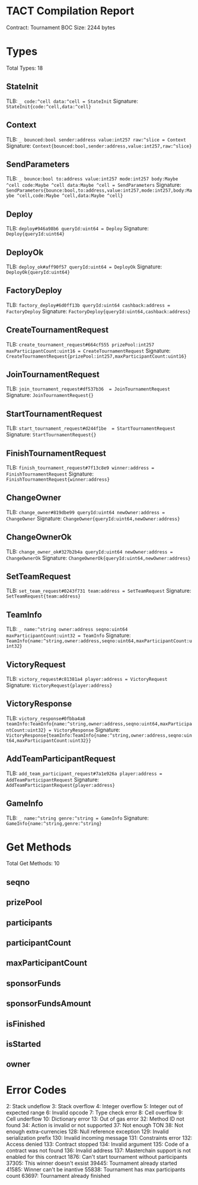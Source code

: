 # TACT Compilation Report
Contract: Tournament
BOC Size: 2244 bytes

# Types
Total Types: 18

## StateInit
TLB: `_ code:^cell data:^cell = StateInit`
Signature: `StateInit{code:^cell,data:^cell}`

## Context
TLB: `_ bounced:bool sender:address value:int257 raw:^slice = Context`
Signature: `Context{bounced:bool,sender:address,value:int257,raw:^slice}`

## SendParameters
TLB: `_ bounce:bool to:address value:int257 mode:int257 body:Maybe ^cell code:Maybe ^cell data:Maybe ^cell = SendParameters`
Signature: `SendParameters{bounce:bool,to:address,value:int257,mode:int257,body:Maybe ^cell,code:Maybe ^cell,data:Maybe ^cell}`

## Deploy
TLB: `deploy#946a98b6 queryId:uint64 = Deploy`
Signature: `Deploy{queryId:uint64}`

## DeployOk
TLB: `deploy_ok#aff90f57 queryId:uint64 = DeployOk`
Signature: `DeployOk{queryId:uint64}`

## FactoryDeploy
TLB: `factory_deploy#6d0ff13b queryId:uint64 cashback:address = FactoryDeploy`
Signature: `FactoryDeploy{queryId:uint64,cashback:address}`

## CreateTournamentRequest
TLB: `create_tournament_request#664cf555 prizePool:int257 maxParticipantCount:uint16 = CreateTournamentRequest`
Signature: `CreateTournamentRequest{prizePool:int257,maxParticipantCount:uint16}`

## JoinTournamentRequest
TLB: `join_tournament_request#df537b36  = JoinTournamentRequest`
Signature: `JoinTournamentRequest{}`

## StartTournamentRequest
TLB: `start_tournament_request#d244f1be  = StartTournamentRequest`
Signature: `StartTournamentRequest{}`

## FinishTournamentRequest
TLB: `finish_tournament_request#7f13c8e9 winner:address = FinishTournamentRequest`
Signature: `FinishTournamentRequest{winner:address}`

## ChangeOwner
TLB: `change_owner#819dbe99 queryId:uint64 newOwner:address = ChangeOwner`
Signature: `ChangeOwner{queryId:uint64,newOwner:address}`

## ChangeOwnerOk
TLB: `change_owner_ok#327b2b4a queryId:uint64 newOwner:address = ChangeOwnerOk`
Signature: `ChangeOwnerOk{queryId:uint64,newOwner:address}`

## SetTeamRequest
TLB: `set_team_request#0243f731 team:address = SetTeamRequest`
Signature: `SetTeamRequest{team:address}`

## TeamInfo
TLB: `_ name:^string owner:address seqno:uint64 maxParticipantCount:uint32 = TeamInfo`
Signature: `TeamInfo{name:^string,owner:address,seqno:uint64,maxParticipantCount:uint32}`

## VictoryRequest
TLB: `victory_request#c81381a4 player:address = VictoryRequest`
Signature: `VictoryRequest{player:address}`

## VictoryResponse
TLB: `victory_response#0fbba4a8 teamInfo:TeamInfo{name:^string,owner:address,seqno:uint64,maxParticipantCount:uint32} = VictoryResponse`
Signature: `VictoryResponse{teamInfo:TeamInfo{name:^string,owner:address,seqno:uint64,maxParticipantCount:uint32}}`

## AddTeamParticipantRequest
TLB: `add_team_participant_request#7a1e926a player:address = AddTeamParticipantRequest`
Signature: `AddTeamParticipantRequest{player:address}`

## GameInfo
TLB: `_ name:^string genre:^string = GameInfo`
Signature: `GameInfo{name:^string,genre:^string}`

# Get Methods
Total Get Methods: 10

## seqno

## prizePool

## participants

## participantCount

## maxParticipantCount

## sponsorFunds

## sponsorFundsAmount

## isFinished

## isStarted

## owner

# Error Codes
2: Stack undeflow
3: Stack overflow
4: Integer overflow
5: Integer out of expected range
6: Invalid opcode
7: Type check error
8: Cell overflow
9: Cell underflow
10: Dictionary error
13: Out of gas error
32: Method ID not found
34: Action is invalid or not supported
37: Not enough TON
38: Not enough extra-currencies
128: Null reference exception
129: Invalid serialization prefix
130: Invalid incoming message
131: Constraints error
132: Access denied
133: Contract stopped
134: Invalid argument
135: Code of a contract was not found
136: Invalid address
137: Masterchain support is not enabled for this contract
1876: Can't start tournament without participants
37305: This winner doesn't exsist
39445: Tournament already started
41585: Winner can't be inantive
55838: Tournament has max participants count
63697: Tournament already finished